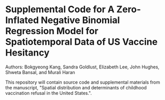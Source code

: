 # Supplemental Code for A Zero-Inflated Negative Binomial Regression Model for Spatiotemporal Data of US Vaccine Hesitancy
Authors: Bokgyeong Kang, Sandra Goldlust, Elizabeth Lee, John Hughes, Shweta Bansal, and Murali Haran

This repository will contain source code and supplemental materials from the manuscript, "Spatial
distribution and determinants of childhood vaccination refusal in the United States.". 
